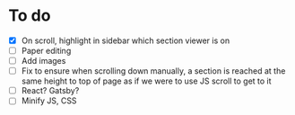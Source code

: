 # To do

- [x] On scroll, highlight in sidebar which section viewer is on
- [ ] Paper editing
- [ ] Add images
- [ ] Fix to ensure when scrolling down manually, a section is reached at the same height to top of page as if we were to use JS scroll to get to it
- [ ] React? Gatsby?
- [ ] Minify JS, CSS
